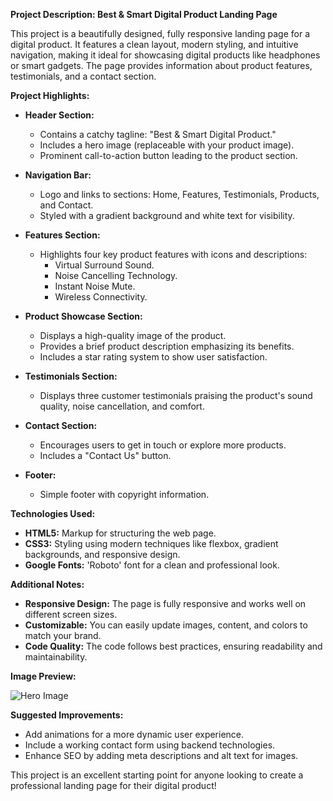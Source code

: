 **Project Description: Best & Smart Digital Product Landing Page**

This project is a beautifully designed, fully responsive landing page for a digital product. It features a clean layout, modern styling, and intuitive navigation, making it ideal for showcasing digital products like headphones or smart gadgets. The page provides information about product features, testimonials, and a contact section.

**Project Highlights:**

- **Header Section:**
  - Contains a catchy tagline: "Best & Smart Digital Product."
  - Includes a hero image (replaceable with your product image).
  - Prominent call-to-action button leading to the product section.

- **Navigation Bar:**
  - Logo and links to sections: Home, Features, Testimonials, Products, and Contact.
  - Styled with a gradient background and white text for visibility.

- **Features Section:**
  - Highlights four key product features with icons and descriptions:
    - Virtual Surround Sound.
    - Noise Cancelling Technology.
    - Instant Noise Mute.
    - Wireless Connectivity.

- **Product Showcase Section:**
  - Displays a high-quality image of the product.
  - Provides a brief product description emphasizing its benefits.
  - Includes a star rating system to show user satisfaction.

- **Testimonials Section:**
  - Displays three customer testimonials praising the product's sound quality, noise cancellation, and comfort.

- **Contact Section:**
  - Encourages users to get in touch or explore more products.
  - Includes a "Contact Us" button.

- **Footer:**
  - Simple footer with copyright information.

**Technologies Used:**

- **HTML5:** Markup for structuring the web page.
- **CSS3:** Styling using modern techniques like flexbox, gradient backgrounds, and responsive design.
- **Google Fonts:** 'Roboto' font for a clean and professional look.

**Additional Notes:**

- **Responsive Design:** The page is fully responsive and works well on different screen sizes.
- **Customizable:** You can easily update images, content, and colors to match your brand.
- **Code Quality:** The code follows best practices, ensuring readability and maintainability.

**Image Preview:**

![Hero Image](https://i.postimg.cc/FHjxfJgN/headphone-Photoroom.png)

**Suggested Improvements:**

- Add animations for a more dynamic user experience.
- Include a working contact form using backend technologies.
- Enhance SEO by adding meta descriptions and alt text for images.

This project is an excellent starting point for anyone looking to create a professional landing page for their digital product!

